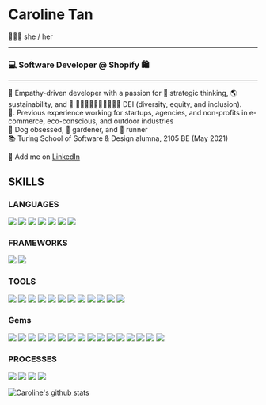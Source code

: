 <!--
**carolinectan/carolinectan** is a ✨ _special_ ✨ repository because its `README.md` (this file) appears on your GitHub profile.

Here are some ideas to get you started:

- 🔭 I’m currently working on ...
- 🌱 I’m currently learning ...
- 👯 I’m looking to collaborate on ...
- 🤔 I’m looking for help with ...
- 💬 Ask me about ...
- 📫 How to reach me: ...
- 😄 Pronouns: ...
- ⚡ Fun fact: ...
-->
# Caroline Tan
🙋🏻‍♀️  she / her <br>

*** *** ***
### 💻  Software Developer @ Shopify 🛍️<br>
*** *** ***

💛  Empathy-driven developer with a passion for 🧠 strategic thinking, 🌎 sustainability, and 🌈 ✌🏻✌🏼✌🏽✌🏾✌🏿 DEI (diversity, equity, and inclusion).<br>
💼. Previous experience working for startups, agencies, and non-profits in e-commerce, eco-conscious, and outdoor industries<br>
🐶  Dog obsessed, 🌱 gardener, and 👟 runner<br>
📚  Turing School of Software & Design alumna, 2105 BE (May 2021)<br>
<!-- 🤓  Currently learning how to consume and build APIs<br> -->
🔎  Add me on [LinkedIn](https://www.linkedin.com/in/carolinectan/)<br>

## SKILLS
### LANGUAGES
<p>
  <img src="https://img.shields.io/badge/ruby%20-201E84.svg?&style=for-the-badge&logo=ruby&logoColor=white" />
    <img src="https://img.shields.io/badge/-GraphQL-2A42D0.svg?style=for-the-badge" />
  <img src="https://img.shields.io/badge/html5%20-B8189A.svg?&style=for-the-badge&logo=html5&logoColor=white" />
  <img src="https://img.shields.io/badge/css3%20-7119C2.svg?&style=for-the-badge&logo=css3&logoColor=white" />
  <img src="https://img.shields.io/badge/SQL%20-201E84.svg?style=for-the-badge&logo=SQL&logoColor=white" />
  <img src="https://img.shields.io/badge/ActiveRecord%20-2A42D0.svg?&style=for-the-badge&logo=ActiveRecord&logoColor=white" />
  <img src="https://img.shields.io/badge/typescript%20-B8189A.svg?style=for-the-badge&logo=typescript&logoColor=white" />
  

</p>

### FRAMEWORKS
<p>
  <img src="https://img.shields.io/badge/Ruby%20on%20Rails-7119C2.svg?&style=for-the-badge&logo=rubyonrails&logoColor=white" />
  <img src="https://img.shields.io/badge/react-201E84.svg?style=for-the-badge&logo=react&logoColor=%2361DAFB" />
</p>

### TOOLS 
<p>
  <img src="https://img.shields.io/badge/Atom-201E84.svg?&style=for-the-badge&logo=atom&logoColor=white" />
  <img src="https://img.shields.io/badge/vscode%20-B8189A.svg?&style=for-the-badge&logo=vscode&logoColor=white" />
  <img src="https://img.shields.io/badge/heroku%20-7119C2.svg?&style=for-the-badge&logo=heroku&logoColor=white" />
  <img src="https://img.shields.io/badge/CI%20-201E84.svg?&style=for-the-badge&logo=CI&logoColor=white" />
  <img src="https://img.shields.io/badge/Postgres%20-2A42D0.svg?&style=for-the-badge&logo=Postgres&logoColor=white" />
  <img src="https://img.shields.io/badge/Postico%20-B8189A.svg?&style=for-the-badge&logo=Postico&logoColor=white" />
  <img src="https://img.shields.io/badge/Git%20-7119C2.svg?&style=for-the-badge&logo=Git&logoColor=white" />
  <img src="https://img.shields.io/badge/GitHub-201E84.svg?&style=for-the-badge&logo=github&logoColor=white" />
  <img src="https://img.shields.io/badge/hound-2A42D0.svg?&style=for-the-badge&logo=hound&logoColor=white" />
  <img src="https://img.shields.io/badge/Postman-B8189A.svg?&style=for-the-badge&logo=postman&logoColor=white" />
  <img src="https://img.shields.io/badge/Slack-7119C2.svg?&style=for-the-badge&logo=slack&logoColor=white" />
  <img src="https://img.shields.io/badge/travis--ci-201E84.svg?&style=for-the-badge&logo=travis&logoColor=white" />
                                                                                                              
</p>

### Gems
<p>
  <img src="https://img.shields.io/badge/bootstrap-201E84.svg?&style=for-the-badge&logo=bootstrap&logoColor=white" />
  <img src="https://img.shields.io/badge/capybara-2A42D0.svg?&style=for-the-badge&logo=rubygems&logoColor=white" />
  <img src="https://img.shields.io/badge/factorybot-B8189A.svg?&style=for-the-badge&logo=rubygems&logoColor=white" />
  <img src="https://img.shields.io/badge/faker-7119C2.svg?&style=for-the-badge&logo=rubygems&logoColor=white" />
  <img src="https://img.shields.io/badge/faraday-201E84.svg?&style=for-the-badge&logo=rubygems&logoColor=white" />
  <img src="https://img.shields.io/badge/figaro-2A42D0.svg?&style=for-the-badge&logo=rubygems&logoColor=white" />
  <img src="https://img.shields.io/badge/launchy-B8189A.svg?&style=for-the-badge&logo=rubygems&logoColor=white" />
  <img src="https://img.shields.io/badge/minitests-7119C2.svg?&style=for-the-badge&logo=rubygems&logoColor=white" />
  <img src="https://img.shields.io/badge/orderly-201E84.svg?&style=for-the-badge&logo=rubygems&logoColor=white" />
  <img src="https://img.shields.io/badge/pry-2A42D0.svg?&style=for-the-badge&logo=rubygems&logoColor=white" />
  <img src="https://img.shields.io/badge/rspec-B8189A.svg?&style=for-the-badge&logo=rubygems&logoColor=white" />
  <img src="https://img.shields.io/badge/RuboCop-7119C2.svg?&style=for-the-badge&logo=rubygems&logoColor=white" />
  <img src="https://img.shields.io/badge/shoulda--matchers-201E84.svg?&style=for-the-badge&logo=rubygems&logoColor=white" />
  <img src="https://img.shields.io/badge/simplecov-2A42D0.svg?&style=for-the-badge&logo=rubygems&logoColor=white" />
  <img src="https://img.shields.io/badge/vcr-B8189A.svg?&style=for-the-badge&logo=rubygems&logoColor=white" />
  <img src="https://img.shields.io/badge/webmock-7119C2.svg?&style=for-the-badge&logo=rubygems&logoColor=white" />
</p>

### PROCESSES
<p>
  <img src="https://img.shields.io/badge/OOP%20-201E84.svg?&style=for-the-badge&logo=OOP&logoColor=white" />
  <img src="https://img.shields.io/badge/TDD%20-2A42D0.svg?&style=for-the-badge&logo=TDD&logoColor=white" />
  <img src="https://img.shields.io/badge/MVC%20-B8189A.svg?&style=for-the-badge&logo=MVC&logoColor=white" />
  <img src="https://img.shields.io/badge/REST%20-7119C2.svg?&style=for-the-badge&logo=REST&logoColor=white" />
</p>

[![Caroline's github stats](https://github-readme-stats.vercel.app/api?username=carolinectan&count_private=true&show_icons=true)](https://github.com/carolinectan/github-readme-stats)
